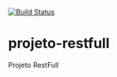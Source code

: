 [![Build Status](https://travis-ci.org/rafanonato/projeto-restfull.svg?branch=master)](https://travis-ci.org/rafanonato/projeto-restfull)

# projeto-restfull
Projeto RestFull
